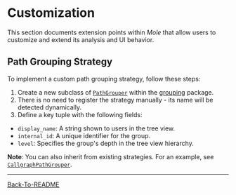 # Customization
This section documents extension points within *Mole* that allow users to customize and extend its analysis and UI behavior.
## Path Grouping Strategy
To implement a custom path grouping strategy, follow these steps:
1. Create a new subclass of [`PathGrouper`](../foobar/grouping/__init__.py#L17) within the [grouping](../foobar/grouping/) package.
2. There is no need to register the strategy manually - its name will be detected dynamically.
3. Define a key tuple with the following fields:
  - `display_name`: A string shown to users in the tree view.
  - `internal_id`: A unique identifier for the group.
  - `level`: Specifies the group's depth in the tree view hierarchy.

**Note**: You can also inherit from existing strategies. For an example, see [`CallgraphPathGrouper`](../foobar/grouping/call_graph.py#L10).

----------------------------------------------------------------------------------------------------
[Back-To-README](../README.md#documentation)